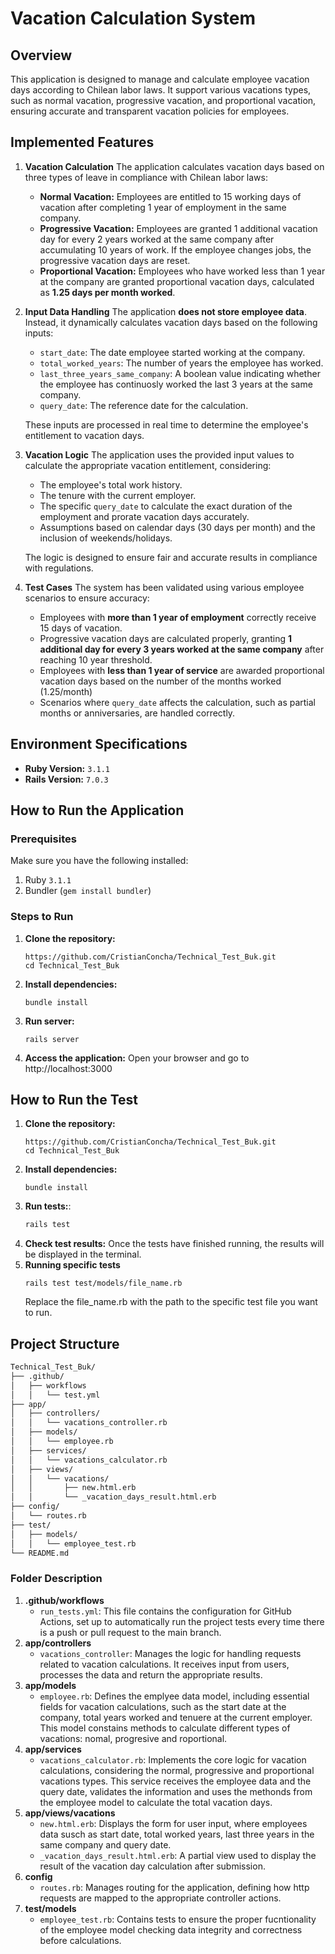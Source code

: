 # Vacation Calculation System

## Overview
This application is designed to manage and calculate employee vacation days according to Chilean labor laws. It support various vacations types, such as normal vacation, progressive vacation, and proportional vacation, ensuring accurate and transparent vacation policies for employees.

## Implemented Features

1. **Vacation Calculation**
   The application calculates vacation days based on three types of leave in compliance with Chilean labor laws:

   - **Normal Vacation:** Employees are entitled to 15 working days of vacation after completing 1 year of employment in the same company.
   - **Progressive Vacation:** Employees are granted 1 additional vacation day for every 2 years worked at the same company after accumulating 10 years of work. If the employee changes jobs, the progressive vacation days are reset.
   - **Proportional Vacation:** Employees who have worked less than 1 year at the company are granted proportional vacation days, calculated as **1.25 days per month worked**.

2. **Input Data Handling**
   The application **does not store employee data**. Instead, it dynamically calculates vacation days based on the following inputs:

   - `start_date`: The date employee started working at the company.
   - `total_worked_years`: The number of years the employee has worked.
   - `last_three_years_same_company`: A boolean value indicating whether the employee has continuosly worked the last 3 years at the same company.
   - `query_date`: The reference date for the calculation.

   These inputs are processed in real time to determine the employee's entitlement to vacation days.

3. **Vacation Logic**
   The application uses the provided input values to calculate the appropriate vacation entitlement, considering:
   - The employee's total work history.
   - The tenure with the current employer.
   - The specific `query_date` to calculate the exact duration of the employment and prorate vacation days accurately.
   - Assumptions based on calendar days (30 days per month) and the inclusion of weekends/holidays.

   The logic is designed to ensure fair and accurate results in compliance with regulations.

4. **Test Cases**
   The system has been validated using various employee scenarios to ensure accuracy:
   - Employees with **more than 1 year of employment** correctly receive 15 days of vacation.
   - Progressive vacation days are calculated properly, granting  **1 additional day for every 3 years worked at the same company** after reaching 10 year threshold.
   - Employees with **less than 1 year of service** are awarded proportional vacation days based on the number of the months worked (1.25/month)
   - Scenarios where `query_date` affects the calculation, such as partial months or anniversaries, are handled correctly.

## Environment Specifications

- **Ruby Version:** `3.1.1`
- **Rails Version:** `7.0.3`

## How to Run the Application

### Prerequisites
Make sure you have the following installed:
1. Ruby `3.1.1`
2. Bundler (`gem install bundler`)

### Steps to Run
1. **Clone the repository:**
   ```
   https://github.com/CristianConcha/Technical_Test_Buk.git
   cd Technical_Test_Buk
   ```
2. **Install dependencies:**
   ```
   bundle install
   ```
3. **Run server:**
   ```
   rails server
   ```
4. **Access the application:**
   Open your browser and go to http://localhost:3000

## How to Run the Test
1. **Clone the repository:**
   ```
   https://github.com/CristianConcha/Technical_Test_Buk.git
   cd Technical_Test_Buk
   ```
2. **Install dependencies:**
   ```
   bundle install
   ```
3. **Run tests:**:
   ```bash
   rails test
   ```
4. **Check test results:**
   Once the tests have finished running, the results will be displayed in the terminal.
5. **Running specific tests**
   ```
   rails test test/models/file_name.rb
   ```
   Replace the file_name.rb with the path to the specific test file you want to run.

## Project Structure
   ```bash
   Technical_Test_Buk/
   ├── .github/
   │   ├── workflows
   │   │   └── test.yml
   ├── app/
   │   ├── controllers/
   │   │   └── vacations_controller.rb
   │   ├── models/
   │   │   └── employee.rb 
   │   ├── services/
   │   │   └── vacations_calculator.rb
   │   ├── views/
   │   │   └── vacations/
   │   │       ├── new.html.erb
   │   │       └── _vacation_days_result.html.erb
   ├── config/
   │   └── routes.rb
   ├── test/
   │   ├── models/
   │   │   └── employee_test.rb
   └── README.md
   ```

### Folder Description
1. **.github/workflows**
   - `run_tests.yml`: This file contains the configuration for GitHub Actions, set up to automatically run the project tests every time there is a push or pull request to the main branch.
2. **app/controllers**
   - `vacations_controller`: Manages the logic for handling requests related to vacation calculations. It receives input from users, processes the data and return the appropriate results.
3. **app/models**
   - `employee.rb`: Defines the emplyee data model, including essential fields for vacation calculations, such as the start date at the company, total years worked and tenuere at the current employer. This model constains methods to calculate different types of vacations: nomal, progresive and roportional.
4. **app/services**
   - `vacations_calculator.rb`: Implements the core logic for vacation calculations, considering the normal, progressive and proportional vacations types. This service receives the employee data and the query date, validates the information and uses the methonds from the employee model to calculate the total vacation days.
5. **app/views/vacations**
   - `new.html.erb`: Displays the form for user input, where employees data susch as start date, total worked years, last three years in the same company and query date.
   - `_vacation_days_result.html.erb`: A partial view used to display the result of the vacation day calculation after submission.
6. **config**
   - `routes.rb`: Manages routing for the application, defining how http requests are mapped to the appropriate controller actions.
7. **test/models**
   - `employee_test.rb`: Contains tests to ensure the proper fucntionality of the employee model checking data integrity and correctness before calculations.

